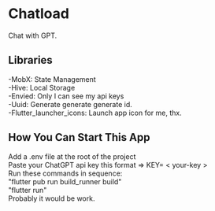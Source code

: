 # Chatload

Chat with GPT.

## Libraries
  -MobX: State Management <br>
  -Hive: Local Storage <br>
  -Envied: Only I can see my api keys <br>
  -Uuid: Generate generate generate id. <br>
  -Flutter_launcher_icons: Launch app icon for me, thx. <br>

## How You Can Start This App
  Add a .env file at the root of the project <br>
  Paste your ChatGPT api key this format => KEY= < your-key > <br>
  Run these commands in sequence: <br>
    "flutter pub run build_runner build"  <br>
    "flutter run" <br>
  Probably it would be work. <br>
  
  
